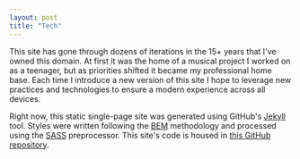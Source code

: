 ```yaml
---
layout: post
title: "Tech"
---
```

This site has gone through dozens of iterations in the 15+ years that I've owned this domain. At first it was the home of a musical project I worked on as a teenager, but as priorities shifted it became my professional home base. Each time I introduce a new version of this site I hope to leverage new practices and technologies to ensure a modern experience across all devices.

Right now, this static single-page site was generated using GitHub's [Jekyll](https://jekyllrb.com/) tool. Styles were written following the [BEM](https://en.bem.info/) methodology and processed using the [SASS](https://sass-lang.com/) preprocessor. This site's code is housed in [this GitHub repository](https://github.com/gvorbeck/iamgarrett-static).
